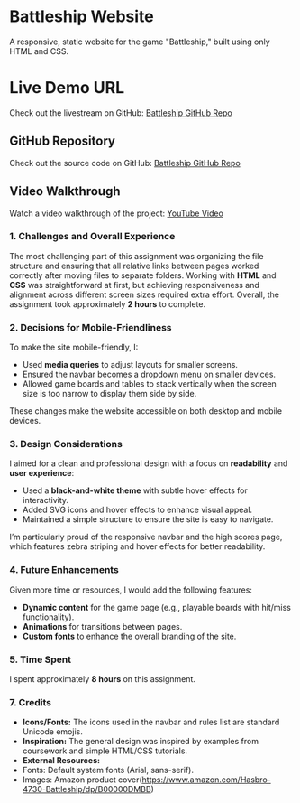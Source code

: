 # Battleship Website

A responsive, static website for the game "Battleship," built using only HTML and CSS.

# Live Demo URL

Check out the livestream on GitHub: [Battleship GitHub Repo](https://edwardx258.github.io/Battleship_project1/)

## GitHub Repository

Check out the source code on GitHub: [Battleship GitHub Repo](https://github.com/Edwardx258/Battleship_project1)

## Video Walkthrough

Watch a video walkthrough of the project: [YouTube Video](https://youtu.be/9R7ztA6mORk)

### **1. Challenges and Overall Experience**

The most challenging part of this assignment was organizing the file structure and ensuring that all relative links between pages worked correctly after moving files to separate folders. Working with **HTML** and **CSS** was straightforward at first, but achieving responsiveness and alignment across different screen sizes required extra effort. Overall, the assignment took approximately **2 hours** to complete.

### **2. Decisions for Mobile-Friendliness**

To make the site mobile-friendly, I:

- Used **media queries** to adjust layouts for smaller screens.
- Ensured the navbar becomes a dropdown menu on smaller devices.
- Allowed game boards and tables to stack vertically when the screen size is too narrow to display them side by side.

These changes make the website accessible on both desktop and mobile devices.

### **3. Design Considerations**

I aimed for a clean and professional design with a focus on **readability** and **user experience**:

- Used a **black-and-white theme** with subtle hover effects for interactivity.
- Added SVG icons and hover effects to enhance visual appeal.
- Maintained a simple structure to ensure the site is easy to navigate.

I’m particularly proud of the responsive navbar and the high scores page, which features zebra striping and hover effects for better readability.

### **4. Future Enhancements**

Given more time or resources, I would add the following features:

- **Dynamic content** for the game page (e.g., playable boards with hit/miss functionality).
- **Animations** for transitions between pages.
- **Custom fonts** to enhance the overall branding of the site.

### **5. Time Spent**

I spent approximately **8 hours** on this assignment.

### **7. Credits**

- **Icons/Fonts:** The icons used in the navbar and rules list are standard Unicode emojis.
- **Inspiration:** The general design was inspired by examples from coursework and simple HTML/CSS tutorials.
- **External Resources:**
- Fonts: Default system fonts (Arial, sans-serif).
- Images: Amazon product cover(https://www.amazon.com/Hasbro-4730-Battleship/dp/B00000DMBB)
